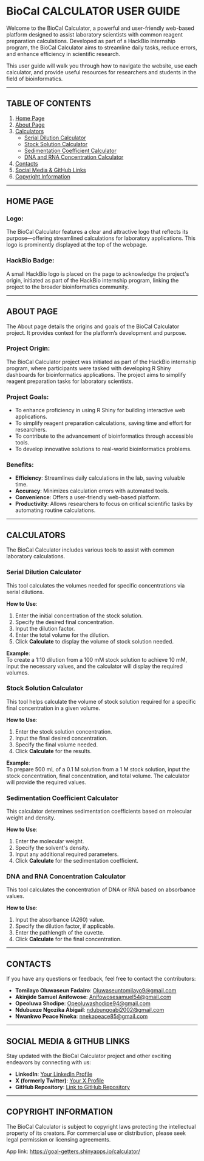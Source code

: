 # **BioCal CALCULATOR USER GUIDE**

Welcome to the BioCal Calculator, a powerful and user-friendly web-based platform designed to assist laboratory scientists with common reagent preparation calculations. Developed as part of a HackBio internship program, the BioCal Calculator aims to streamline daily tasks, reduce errors, and enhance efficiency in scientific research.

This user guide will walk you through how to navigate the website, use each calculator, and provide useful resources for researchers and students in the field of bioinformatics.

---

## **TABLE OF CONTENTS**
1. [Home Page](#home-page)
2. [About Page](#about-page)
3. [Calculators](#calculators)
    - [Serial Dilution Calculator](#serial-dilution-calculator)
    - [Stock Solution Calculator](#stock-solution-calculator)
    - [Sedimentation Coefficient Calculator](#sedimentation-coefficient-calculator)
    - [DNA and RNA Concentration Calculator](#dna-and-rna-concentration-calculator)
4. [Contacts](#contacts)
5. [Social Media & GitHub Links](#social-media--github-links)
6. [Copyright Information](#copyright-information)

---

## **HOME PAGE**

### **Logo**:
The BioCal Calculator features a clear and attractive logo that reflects its purpose—offering streamlined calculations for laboratory applications. This logo is prominently displayed at the top of the webpage.

### **HackBio Badge**:
A small HackBio logo is placed on the page to acknowledge the project's origin, initiated as part of the HackBio internship program, linking the project to the broader bioinformatics community.

---

## **ABOUT PAGE**

The About page details the origins and goals of the BioCal Calculator project. It provides context for the platform’s development and purpose.

### **Project Origin**:
The BioCal Calculator project was initiated as part of the HackBio internship program, where participants were tasked with developing R Shiny dashboards for bioinformatics applications. The project aims to simplify reagent preparation tasks for laboratory scientists.

### **Project Goals**:
- To enhance proficiency in using R Shiny for building interactive web applications.
- To simplify reagent preparation calculations, saving time and effort for researchers.
- To contribute to the advancement of bioinformatics through accessible tools.
- To develop innovative solutions to real-world bioinformatics problems.

### **Benefits**:
- **Efficiency**: Streamlines daily calculations in the lab, saving valuable time.
- **Accuracy**: Minimizes calculation errors with automated tools.
- **Convenience**: Offers a user-friendly web-based platform.
- **Productivity**: Allows researchers to focus on critical scientific tasks by automating routine calculations.

---

## **CALCULATORS**

The BioCal Calculator includes various tools to assist with common laboratory calculations.

### **Serial Dilution Calculator**
This tool calculates the volumes needed for specific concentrations via serial dilutions.

**How to Use**:
1. Enter the initial concentration of the stock solution.
2. Specify the desired final concentration.
3. Input the dilution factor.
4. Enter the total volume for the dilution.
5. Click **Calculate** to display the volume of stock solution needed.

**Example**:  
To create a 1:10 dilution from a 100 mM stock solution to achieve 10 mM, input the necessary values, and the calculator will display the required volumes.

### **Stock Solution Calculator**
This tool helps calculate the volume of stock solution required for a specific final concentration in a given volume.

**How to Use**:
1. Enter the stock solution concentration.
2. Input the final desired concentration.
3. Specify the final volume needed.
4. Click **Calculate** for the results.

**Example**:  
To prepare 500 mL of a 0.1 M solution from a 1 M stock solution, input the stock concentration, final concentration, and total volume. The calculator will provide the required values.

### **Sedimentation Coefficient Calculator**
This calculator determines sedimentation coefficients based on molecular weight and density.

**How to Use**:
1. Enter the molecular weight.
2. Specify the solvent's density.
3. Input any additional required parameters.
4. Click **Calculate** for the sedimentation coefficient.

### **DNA and RNA Concentration Calculator**
This tool calculates the concentration of DNA or RNA based on absorbance values.

**How to Use**:
1. Input the absorbance (A260) value.
2. Specify the dilution factor, if applicable.
3. Enter the pathlength of the cuvette.
4. Click **Calculate** for the final concentration.

---

## **CONTACTS**

If you have any questions or feedback, feel free to contact the contributors:

- **Tomilayo Oluwaseun Fadairo**: [Oluwaseuntomilayo9@gmail.com](mailto:Oluwaseuntomilayo9@gmail.com)
- **Akinjide Samuel Anifowose**: [Anifowosesamuel54@gmail.com](mailto:Anifowosesamuel54@gmail.com)
- **Opeoluwa Shodipe**: [Opeoluwashodipe94@gmail.com](mailto:Opeoluwashodipe94@gmail.com)
- **Ndubueze Ngozika Abigail**: [ndubungoabi2002@gmail.com](mailto:ndubungoabi2002@gmail.com)
- **Nwankwo Peace Nneka**: [nnekapeace85@gmail.com](mailto:nnekapeace85@gmail.com)

---

## **SOCIAL MEDIA & GITHUB LINKS**

Stay updated with the BioCal Calculator project and other exciting endeavors by connecting with us:

- **LinkedIn**: [Your LinkedIn Profile](#)
- **X (formerly Twitter)**: [Your X Profile](#)
- **GitHub Repository**: [Link to GitHub Repository](#)

---

## **COPYRIGHT INFORMATION**

The BioCal Calculator is subject to copyright laws protecting the intellectual property of its creators. For commercial use or distribution, please seek legal permission or licensing agreements.

App link: https://goal-getters.shinyapps.io/calculator/
